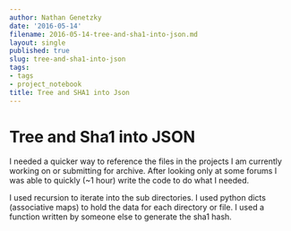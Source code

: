```yaml
---
author: Nathan Genetzky
date: '2016-05-14'
filename: 2016-05-14-tree-and-sha1-into-json.md
layout: single
published: true
slug: tree-and-sha1-into-json
tags:
- tags
- project_notebook
title: Tree and SHA1 into Json
---
```


# Tree and Sha1 into JSON

I needed a quicker way to reference the files in the projects I am currently
working on or submitting for archive. After looking only at some forums I was
able to quickly (~1 hour) write the code to do what I needed.

I used recursion to iterate into the sub directories. I used python dicts
(associative maps) to hold the data for each directory or file. I used a function
written by someone else to generate the sha1 hash.